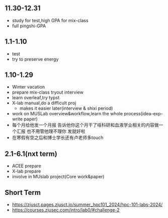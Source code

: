 ## 11.30-12.31

- study for test,high GPA for mix-class
- full pingshi-GPA

## 1.1-1.10

- test
- try to preserve energy

## 1.10-1.29

- Winter vacation
- prepare mix-class tryout interview
- learn overleaf,try typst
- X-lab manual,do a difficult proj
    - makes it easier later(interview & shixi period)
- work on MUSLab overview&workflow,learn the whole process(idea-exp-write paper)
- 每个月给他发一个月报 告诉他你这个月干了啥科研和血液学业相关的内容做一个汇报 也不用管他理不理你 发就好啦
- 在寒假有空之后和博士学长还有卢老师多touch

## 2.1-6.1(nxt term)

- ACEE prepare
- X-lab prepare
- involve in MUslab project(Core work&paper)

## Short Term

- https://zjusct.pages.zjusct.io/summer_hpc101_2024/hpc-101-labs-2024/
- https://courses.zjusec.com/intro/lab0/#challenge-2